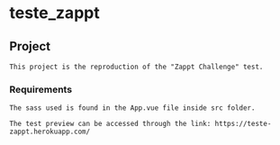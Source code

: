 # teste_zappt

## Project
```
This project is the reproduction of the "Zappt Challenge" test.

```

### Requirements
```
The sass used is found in the App.vue file inside src folder.

The test preview can be accessed through the link: https://teste-zappt.herokuapp.com/
```
